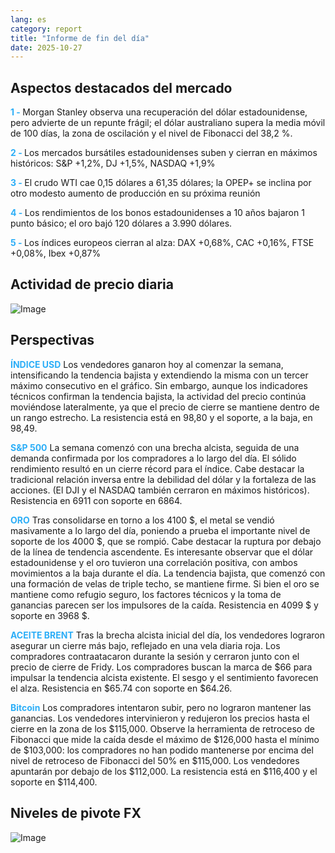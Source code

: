 ```yaml
---
lang: es
category: report
title: "Informe de fin del día"
date: 2025-10-27
---
```



<h2>Aspectos destacados del mercado</h2>
<strong style="color: #2caef7;">1 - </strong> Morgan Stanley observa una recuperación del dólar estadounidense, pero advierte de un repunte frágil; el dólar australiano supera la media móvil de 100 días, la zona de oscilación y el nivel de Fibonacci del 38,2 %.

<strong style="color: #2caef7;">2 - </strong> Los mercados bursátiles estadounidenses suben y cierran en máximos históricos: S&P +1,2%, DJ +1,5%, NASDAQ +1,9%

<strong style="color: #2caef7;">3 - </strong> El crudo WTI cae 0,15 dólares a 61,35 dólares; la OPEP+ se inclina por otro modesto aumento de producción en su próxima reunión

<strong style="color: #2caef7;">4 - </strong> Los rendimientos de los bonos estadounidenses a 10 años bajaron 1 punto básico; el oro bajó 120 dólares a 3.990 dólares.

<strong style="color: #2caef7;">5 - </strong> Los índices europeos cierran al alza: DAX +0,68%, CAC +0,16%, FTSE +0,08%, Ibex +0,87%



<h2>Actividad de precio diaria</h2>
<img src="https://markleighedu.github.io/img/Oct-2025/27-Oct-2025/price.jpg" alt="Image"/>

<h2>Perspectivas</h2>
<strong style="color: #2caef7;">ÍNDICE USD</strong> Los vendedores ganaron hoy al comenzar la semana, intensificando la tendencia bajista y extendiendo la misma con un tercer máximo consecutivo en el gráfico. Sin embargo, aunque los indicadores técnicos confirman la tendencia bajista, la actividad del precio continúa moviéndose lateralmente, ya que el precio de cierre se mantiene dentro de un rango estrecho. La resistencia está en 98,80 y el soporte, a la baja, en 98,49.

<strong style="color: #2caef7;">S&P 500</strong> La semana comenzó con una brecha alcista, seguida de una demanda confirmada por los compradores a lo largo del día. El sólido rendimiento resultó en un cierre récord para el índice. Cabe destacar la tradicional relación inversa entre la debilidad del dólar y la fortaleza de las acciones. (El DJI y el NASDAQ también cerraron en máximos históricos). Resistencia en 6911 con soporte en 6864.

<strong style="color: #2caef7;">ORO</strong> Tras consolidarse en torno a los 4100 $, el metal se vendió masivamente a lo largo del día, poniendo a prueba el importante nivel de soporte de los 4000 $, que se rompió. Cabe destacar la ruptura por debajo de la línea de tendencia ascendente. Es interesante observar que el dólar estadounidense y el oro tuvieron una correlación positiva, con ambos movimientos a la baja durante el día. La tendencia bajista, que comenzó con una formación de velas de triple techo, se mantiene firme. Si bien el oro se mantiene como refugio seguro, los factores técnicos y la toma de ganancias parecen ser los impulsores de la caída. Resistencia en 4099 $ y soporte en 3968 $.

<strong style="color: #2caef7;">ACEITE BRENT</strong> Tras la brecha alcista inicial del día, los vendedores lograron asegurar un cierre más bajo, reflejado en una vela diaria roja. Los compradores contraatacaron durante la sesión y cerraron junto con el precio de cierre de Fridy. Los compradores buscan la marca de $66 para impulsar la tendencia alcista existente. El sesgo y el sentimiento favorecen el alza. Resistencia en $65.74 con soporte en $64.26.

<strong style="color: #2caef7;">Bitcoin</strong> Los compradores intentaron subir, pero no lograron mantener las ganancias. Los vendedores intervinieron y redujeron los precios hasta el cierre en la zona de los $115,000. Observe la herramienta de retroceso de Fibonacci que mide la caída desde el máximo de $126,000 hasta el mínimo de $103,000: los compradores no han podido mantenerse por encima del nivel de retroceso de Fibonacci del 50% en $115,000. Los vendedores apuntarán por debajo de los $112,000. La resistencia está en $116,400 y el soporte en $114,400.



<h2>Niveles de pivote FX</h2>
<img src="https://markleighedu.github.io/img/Oct-2025/27-Oct-2025/pivot.jpg" alt="Image"/>